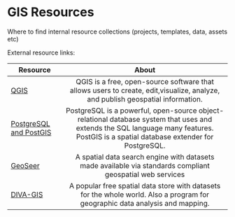 # GIS Resources

Where to find internal resource collections (projects, templates, data, assets etc)

External resource links:

| Resource                              |                                                                                        About                                                                                         |
|---------------------------------------|:------------------------------------------------------------------------------------------------------------------------------------------------------------------------------------:|
| [QGIS](./qgis)                        |                            QGIS is a free, open-source software that allows users to create, edit,visualize, analyze, and publish geospatial information.                            |
| [PostgreSQL and PostGIS](./postgres)  | PostgreSQL is a powerful, open-source object-relational database system that uses and extends the SQL language many features. PostGIS is a spatial database extender for PostgreSQL. |
| [GeoSeer](https://www.geoseer.net/)   |                                      A spatial data search engine with datasets made available via standards compliant geospatial web services                                       |
| [DIVA-GIS](https://www.diva-gis.org/) |                            A popular free spatial data store with datasets for the whole world. Also a program for geographic data analysis and mapping.                             |
